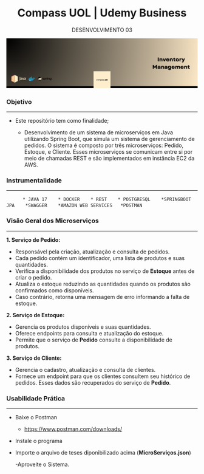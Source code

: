 

<h1 align="center"> Compass UOL | Udemy Business </h1>
<p align="center"> DESENVOLVIMENTO 03 </p>

<img src="https://github.com/LukeCesar7/SP_SpringBoot_AWS_Desafio_03_pedido-estoque-client/blob/main/imagens/%23feeecc.png">


### Objetivo

<hr>

 - Este repositório tem como finalidade;

    
    * Desenvolvimento de  um sistema de microserviços em Java utilizando Spring Boot,
     que simula um sistema de gerenciamento de pedidos. O sistema é composto por três microserviços: Pedido, Estoque, e Cliente.
     Esses microserviços se comunicam entre si por meio de chamadas REST e são implementados em instância EC2 da AWS.

### Instrumentalidade

<hr>
    
          * JAVA 17    * DOCKER    * REST    * POSTGRESQL    *SPRINGBOOT JPA    *SWAGGER    *AMAZON WEB SERVICES   *POSTMAN
    
### Visão Geral dos Microserviços

<hr>

**1. Serviço de Pedido:**

- Responsável pela criação, atualização e consulta de pedidos.
- Cada pedido contém um identificador, uma lista de produtos e suas quantidades.
- Verifica a disponibilidade dos produtos no serviço de **Estoque** antes de criar o pedido.
- Atualiza o estoque reduzindo as quantidades quando os produtos são confirmados como disponíveis.
- Caso contrário, retorna uma mensagem de erro informando a falta de estoque.

**2. Serviço de Estoque:**

- Gerencia os produtos disponíveis e suas quantidades.
- Oferece endpoints para consulta e atualização do estoque.
- Permite que o serviço de **Pedido** consulte a disponibilidade de produtos.

**3. Serviço de Cliente:**

- Gerencia o cadastro, atualização e consulta de clientes.
- Fornece um endpoint para que os clientes consultem seu histórico de pedidos. Esses dados são recuperados do serviço de **Pedido**.

### Usabilidade Prática

<hr>

- Baixe o Postman
  * https://www.postman.com/downloads/

- Instale o programa
- Importe o arquivo de teses diponibilizado acima (**MicroServiços.json**)

  -Aproveite o Sistema.
